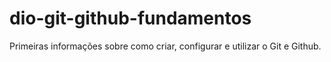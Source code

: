 # dio-git-github-fundamentos
Primeiras informações sobre como criar, configurar e utilizar o Git e Github.
